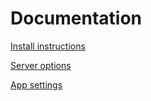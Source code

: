 # Documentation

[Install instructions](install.md)

[Server options](/options)

[App settings](/settings)
